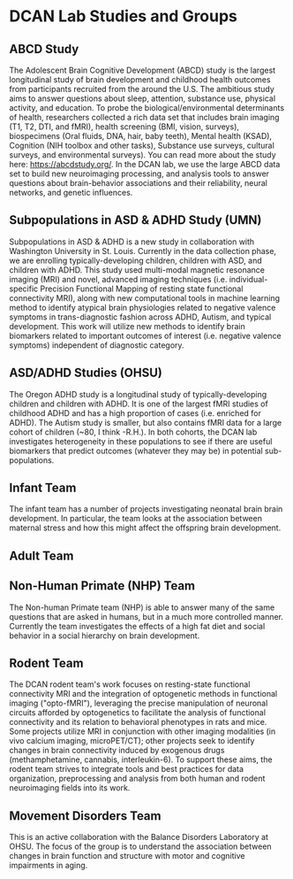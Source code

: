 # DCAN Lab Studies and Groups

## ABCD Study

The Adolescent Brain Cognitive Development (ABCD) study is the largest longitudinal study of brain development and childhood health outcomes from participants recruited from the around the U.S.  The ambitious study aims to answer questions about sleep, attention, substance use, physical activity, and education.  To probe the biological/environmental determinants of health, researchers collected  a rich data set that includes brain imaging (T1, T2, DTI, and fMRI), health screening (BMI, vision, surveys), biospecimens (Oral fluids, DNA, hair, baby teeth), Mental health (KSAD), Cognition (NIH toolbox and other tasks), Substance use surveys, cultural surveys, and environmental surveys).  You can read more about the study here: https://abcdstudy.org/. In the DCAN lab, we use the large ABCD data set to build new neuroimaging processing, and analysis tools to answer questions about brain-behavior associations and their reliability, neural networks, and genetic influences.

## Subpopulations in ASD & ADHD Study (UMN)

Subpopulations in ASD & ADHD is a new study in collaboration with Washington University in St. Louis. Currently in the data collection phase, we are enrolling typically-developing children, children with ASD, and children with ADHD. This study used multi-modal magnetic resonance imaging (MRI) and novel, advanced imaging techniques (i.e. individual-specific Precision Functional Mapping of resting state functional connectivity MRI), along with new computational tools in machine learning method to identify atypical brain physiologies related to negative valence symptoms in trans-diagnostic fashion across ADHD, Autism, and typical development. This work will utilize new methods to identify brain biomarkers related to important outcomes of interest (i.e. negative valence symptoms) independent of diagnostic category.

## ASD/ADHD Studies (OHSU)

The Oregon ADHD study is a longitudinal study of typically-developing children and children with ADHD.  It is one of the largest fMRI studies of childhood ADHD and has a high proportion of cases (i.e. enriched for ADHD).  The Autism study is smaller, but also contains fMRI data for a large cohort of children (~80, I think -R.H.).  In both cohorts, the DCAN lab investigates heterogeneity in these populations to see if there are useful biomarkers that predict outcomes (whatever they may be) in potential sub-populations.

## Infant Team

The infant team has a number of projects investigating neonatal brain brain development.  In particular, the team looks at the association between maternal stress and how this might affect the offspring brain development.

## Adult Team

## Non-Human Primate (NHP) Team

The Non-human Primate team (NHP) is able to answer many of the same questions that are asked in humans, but in a much more controlled manner.  Currently the team investigates the effects of a high fat diet and social behavior in a social hierarchy on brain development.

## Rodent Team

The DCAN rodent team's work focuses on resting-state functional connectivity MRI and the integration of optogenetic methods in functional imaging ("opto-fMRI"), leveraging the precise manipulation of neuronal circuits afforded by optogenetics to facilitate the analysis of functional connectivity and its relation to behavioral phenotypes in rats and mice. Some projects utilize MRI in conjunction with other imaging modalities (in vivo calcium imaging, microPET/CT); other projects seek to identify changes in brain connectivity induced by exogenous drugs (methamphetamine, cannabis, interleukin-6). To support these aims, the rodent team strives to integrate tools and best practices for data organization, preprocessing and analysis from both human and rodent neuroimaging fields into its work.

## Movement Disorders Team

This is an active collaboration with the Balance Disorders Laboratory at OHSU. The focus of the group is to understand the association between changes in brain function and structure with motor and cognitive impairments in aging. 